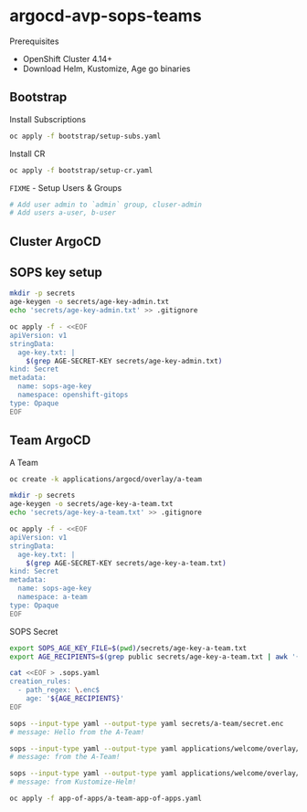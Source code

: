 # argocd-avp-sops-teams

Prerequisites

- OpenShift Cluster 4.14+
- Download Helm, Kustomize, Age go binaries

## Bootstrap

Install Subscriptions

```bash
oc apply -f bootstrap/setup-subs.yaml
```

Install CR

```bash
oc apply -f bootstrap/setup-cr.yaml
```

`FIXME` - Setup Users & Groups

```bash
# Add user admin to `admin` group, cluser-admin
# Add users a-user, b-user
```

## Cluster ArgoCD

## SOPS key setup

```bash
mkdir -p secrets
age-keygen -o secrets/age-key-admin.txt
echo 'secrets/age-key-admin.txt' >> .gitignore
```

```bash
oc apply -f - <<EOF
apiVersion: v1
stringData:
  age-key.txt: |
    $(grep AGE-SECRET-KEY secrets/age-key-admin.txt)
kind: Secret
metadata:
  name: sops-age-key
  namespace: openshift-gitops
type: Opaque
EOF
```

## Team ArgoCD

A Team

```bash
oc create -k applications/argocd/overlay/a-team
```

```bash
mkdir -p secrets
age-keygen -o secrets/age-key-a-team.txt
echo 'secrets/age-key-a-team.txt' >> .gitignore
```

```bash
oc apply -f - <<EOF
apiVersion: v1
stringData:
  age-key.txt: |
    $(grep AGE-SECRET-KEY secrets/age-key-a-team.txt)
kind: Secret
metadata:
  name: sops-age-key
  namespace: a-team
type: Opaque
EOF
```

SOPS Secret

```bash
export SOPS_AGE_KEY_FILE=$(pwd)/secrets/age-key-a-team.txt
export AGE_RECIPIENTS=$(grep public secrets/age-key-a-team.txt | awk '{print $4}')
```

```bash
cat <<EOF > .sops.yaml
creation_rules:
  - path_regex: \.enc$
    age: '${AGE_RECIPIENTS}'
EOF
```

```bash
sops --input-type yaml --output-type yaml secrets/a-team/secret.enc
# message: Hello from the A-Team!
```

```bash
sops --input-type yaml --output-type yaml applications/welcome/overlay/a-team/welcome-sops-kustomize/deployment.enc
# message: from the A-Team!
```

```bash
sops --input-type yaml --output-type yaml applications/welcome/overlay/a-team/welcome-sops-kustomize-helm/values/values.enc
# message: from Kustomize-Helm!
```

```bash
oc apply -f app-of-apps/a-team-app-of-apps.yaml
```
